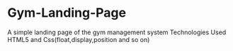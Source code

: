 # Gym-Landing-Page
A simple landing page of the gym management system
Technologies Used HTML5 and Css(float,display,position and so on)
